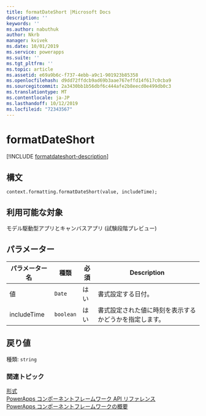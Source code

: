 ```yaml
---
title: formatDateShort |Microsoft Docs
description: ''
keywords: ''
ms.author: nabuthuk
author: Nkrb
manager: kvivek
ms.date: 10/01/2019
ms.service: powerapps
ms.suite: ''
ms.tgt_pltfrm: ''
ms.topic: article
ms.assetid: e69a9b6c-f737-4ebb-a9c1-901923b85358
ms.openlocfilehash: d9dd72ffdcb9ad69b3aae767effd14f617c0cba9
ms.sourcegitcommit: 2a3430bb1b56dbf6c444afe2b8eecd0e499db0c3
ms.translationtype: MT
ms.contentlocale: ja-JP
ms.lasthandoff: 10/12/2019
ms.locfileid: "72343567"
---
```

# <a name="formatdateshort"></a>formatDateShort

[!INCLUDE [formatdateshort-description](includes/formatdateshort-description.md)]

## <a name="syntax"></a>構文

`context.formatting.formatDateShort(value, includeTime);`

## <a name="available-for"></a>利用可能な対象 

モデル駆動型アプリとキャンバスアプリ (試験段階プレビュー)

## <a name="parameters"></a>パラメーター

| パラメーター名|種類|必須|Description|
| ------------- |----|--------|-----------|
|値|`Date`|はい|書式設定する日付。|
|includeTime|`boolean`|はい|書式設定された値に時刻を表示するかどうかを指定します。|

## <a name="return-value"></a>戻り値

種類: `string`


### <a name="related-topics"></a>関連トピック

[形式](../formatting.md)<br/>
[PowerApps コンポーネントフレームワーク API リファレンス](../../reference/index.md)<br/>
[PowerApps コンポーネントフレームワークの概要](../../overview.md)